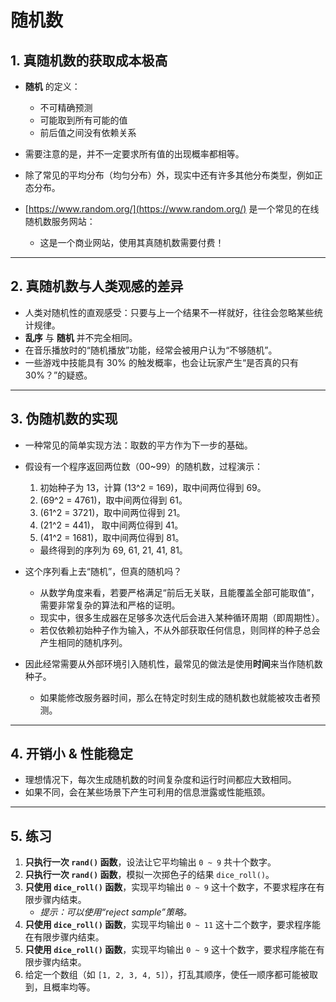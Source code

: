 # 随机数

## 1. 真随机数的获取成本极高

- **随机** 的定义：
  - 不可精确预测
  - 可能取到所有可能的值
  - 前后值之间没有依赖关系

- 需要注意的是，并不一定要求所有值的出现概率都相等。  
- 除了常见的平均分布（均匀分布）外，现实中还有许多其他分布类型，例如正态分布。  
- [https://www.random.org/](https://www.random.org/) 是一个常见的在线随机数服务网站：  
  - 这是一个商业网站，使用其真随机数需要付费！

---

## 2. 真随机数与人类观感的差异

- 人类对随机性的直观感受：只要与上一个结果不一样就好，往往会忽略某些统计规律。
- **乱序** 与 **随机** 并不完全相同。
- 在音乐播放时的“随机播放”功能，经常会被用户认为“不够随机”。
- 一些游戏中技能具有 30% 的触发概率，也会让玩家产生“是否真的只有 30%？”的疑惑。

---

## 3. 伪随机数的实现

- 一种常见的简单实现方法：取数的平方作为下一步的基础。
- 假设有一个程序返回两位数（00~99）的随机数，过程演示：
  1. 初始种子为 13，计算 \(13^2 = 169\)，取中间两位得到 69。  
  2. \(69^2 = 4761\)，取中间两位得到 61。  
  3. \(61^2 = 3721\)，取中间两位得到 21。  
  4. \(21^2 = 441\)， 取中间两位得到 41。  
  5. \(41^2 = 1681\)，取中间两位得到 81。  
  - 最终得到的序列为 69, 61, 21, 41, 81。  

- 这个序列看上去“随机”，但真的随机吗？
  - 从数学角度来看，若要严格满足“前后无关联，且能覆盖全部可能取值”，需要非常复杂的算法和严格的证明。
  - 现实中，很多生成器在足够多次迭代后会进入某种循环周期（即周期性）。
  - 若仅依赖初始种子作为输入，不从外部获取任何信息，则同样的种子总会产生相同的随机序列。

- 因此经常需要从外部环境引入随机性，最常见的做法是使用**时间**来当作随机数种子。
  - 如果能修改服务器时间，那么在特定时刻生成的随机数也就能被攻击者预测。

---

## 4. 开销小 & 性能稳定

- 理想情况下，每次生成随机数的时间复杂度和运行时间都应大致相同。
- 如果不同，会在某些场景下产生可利用的信息泄露或性能瓶颈。

---

## 5. 练习

1. **只执行一次 `rand()` 函数**，设法让它平均输出 `0 ~ 9` 共十个数字。  
2. **只执行一次 `rand()` 函数**，模拟一次掷色子的结果 `dice_roll()`。  
3. **只使用 `dice_roll()` 函数**，实现平均输出 `0 ~ 9` 这十个数字，不要求程序在有限步骤内结束。  
   - *提示：可以使用“reject sample”策略。*
4. **只使用 `dice_roll()` 函数**，实现平均输出 `0 ~ 11` 这十二个数字，要求程序能在有限步骤内结束。  
5. **只使用 `dice_roll()` 函数**，实现平均输出 `0 ~ 9` 这十个数字，要求程序能在有限步骤内结束。  
6. 给定一个数组（如 `[1, 2, 3, 4, 5]`），打乱其顺序，使任一顺序都可能被取到，且概率均等。
